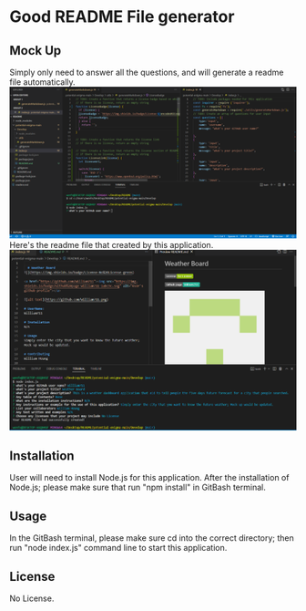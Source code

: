 # Good README File generator

## Mock Up
Simply only need to answer all the questions, and will generate a readme file automatically.
<img src=1.png>
Here's the readme file that created by this application.
<img src=2.png>

## Installation
User will need to install Node.js for this application. After the installation of Node.js; please make sure that run "npm install" in GitBash terminal.

## Usage
In the GitBash terminal, please make sure cd into the correct directory; then run "node index.js" command line to start this application.

## License
No License.